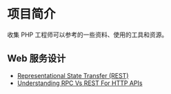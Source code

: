 # 项目简介
收集 PHP 工程师可以参考的一些资料、使用的工具和资源。

## Web 服务设计
- [Representational State Transfer (REST)](https://www.ics.uci.edu/~fielding/pubs/dissertation/rest_arch_style.htm)
- [Understanding RPC Vs REST For HTTP APIs](https://www.smashingmagazine.com/2016/09/understanding-rest-and-rpc-for-http-apis/)
